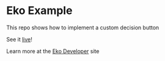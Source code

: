 # Eko Example

This repo shows how to implement a custom decision button

See it [live](https://developer.helloeko.com/examples/ui/custom_button.html)! 

Learn more at the [Eko Developer](https://developer.helloeko.com) site
